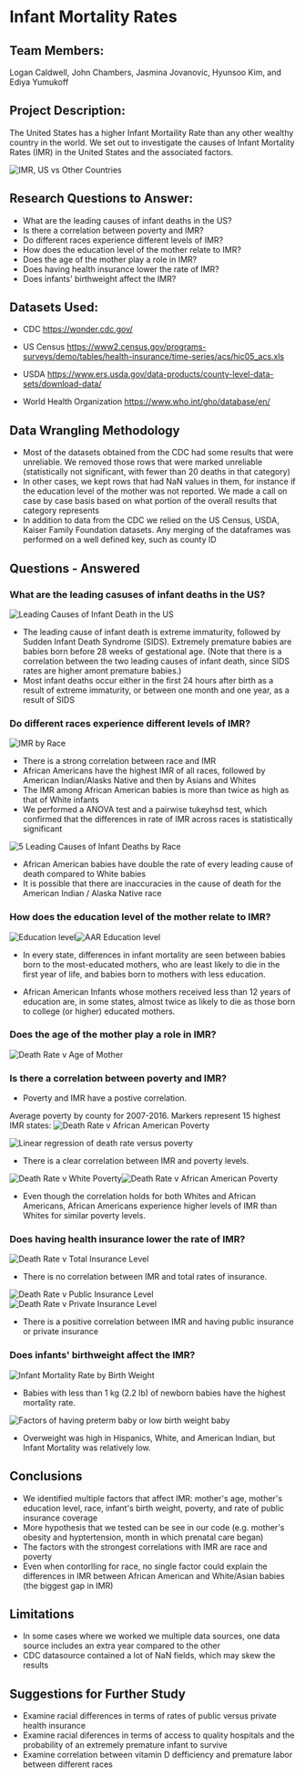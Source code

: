 # Infant Mortality Rates



## Team Members:

Logan Caldwell, John Chambers, Jasmina Jovanovic, Hyunsoo Kim, and Ediya Yumukoff

## Project Description:

The United States has a higher Infant Mortaility Rate than any other wealthy country in the world. We set out to investigate the causes of Infant Mortality Rates (IMR) in the United States and the associated factors. 

![IMR, US vs Other Countries](Images/imr_by_country.png)

## Research Questions to Answer:

* What are the leading causes of infant deaths in the US?
* Is there a correlation between poverty and IMR?
* Do different races experience different levels of IMR?
* How does the education level of the mother relate to IMR?
* Does the age of the mother play a role in IMR?
* Does having health insurance lower the rate of IMR?
* Does infants' birthweight affect the IMR?

## Datasets Used:

* CDC
https://wonder.cdc.gov/

* US Census
https://www2.census.gov/programs-surveys/demo/tables/health-insurance/time-series/acs/hic05_acs.xls

* USDA
https://www.ers.usda.gov/data-products/county-level-data-sets/download-data/

* World Health Organization
https://www.who.int/gho/database/en/

## Data Wrangling Methodology

* Most of the datasets obtained from the CDC had some results that were unreliable. We removed those rows that were marked unreliable (statistically not significant, with fewer than 20 deaths in that category)
* In other cases, we kept rows that had NaN values in them, for instance if the education level of the mother was not reported. We made a call on case by case basis based on what portion of the overall results that category represents
* In addition to data from the CDC we relied on the US Census, USDA, Kaiser Family Foundation datasets. Any merging of the dataframes was performed on a well defined key, such as county ID

## Questions - Answered

### What are the leading casuses of infant deaths in the US?

![Leading Causes of Infant Death in the US](Images/Leading%20Causes%20of%20Infant%20Mortality.png)

- The leading cause of infant death is extreme immaturity, followed by Sudden Infant Death Syndrome (SIDS). Extremely premature babies are babies born before 28 weeks of gestational age. (Note that there is a correlation between the two leading causes of infant death, since SIDS rates are higher amont premature babies.)
- Most infant deaths occur either in the first 24 hours after birth as a result of extreme immaturity, or between one month and one year, as a result of SIDS 

### Do different races experience different levels of IMR?

![IMR by Race](Images/Death%20Rate%20by%20Race.png)

- There is a strong correlation between race and IMR
- African Americans have the highest IMR of all races, followed by American Indian/Alasks Native and then by Asians and Whites
- The IMR among African American babies is more than twice as high as that of White infants
- We performed a ANOVA test and a pairwise tukeyhsd test, which confirmed that the differences in rate of IMR across races is statistically significant 

![5 Leading Causes of Infant Deaths by Race](Images/Leading%20Causes%20of%20IMR%20by%20Race.png)


- African American babies have double the rate of every leading cause of death compared to White babies
- It is possible that there are inaccuracies in the cause of death for the American Indian / Alaska Native race


### How does the education level of the mother relate to IMR?

![Education level](Images/Education_lever_line.png)![AAR Education level](Images/Education_of_AAR.png)

* In every state, differences in infant mortality are seen between babies born to the most-educated mothers, who are least likely to die in the first year of life, and babies born to mothers with less education.

* African American Infants whose mothers received less than 12 years of education are, in some states, almost twice as likely to die as those born to college (or higher) educated mothers.

### Does the age of the mother play a role in IMR?

![Death Rate v Age of Mother](Images/IMR_and_age_of_mother_plot.png)


### Is there a correlation between poverty and IMR?

* Poverty and IMR have a postive correlation.

Average poverty by county for 2007-2016. Markers represent 15 highest IMR states:
![Death Rate v African American Poverty](Images/heatmap_poverty_IMR.PNG)

![Linear regression of death rate versus poverty](Images/deathrateVpoverty_linregress.png)

* There is a clear correlation between IMR and poverty levels. 

![Death Rate v White Poverty](Images/DeathRate_v_PovertyRateWhites.png)![Death Rate v African American Poverty](Images/DeathRate_v_AfricanAmericanPoverty.png)


* Even though the correlation holds for both Whites and African Americans, African Americans experience higher levels of IMR than Whites for similar poverty levels. 

### Does having health insurance lower the rate of IMR?

![Death Rate v Total Insurance Level](Images/DeathRate_v_TotalInsurance.png)

* There is no correlation between IMR and total rates of insurance.

![Death Rate v Public Insurance Level](Images/DeathRate_v_PublicInsurance.png)![Death Rate v Private Insurance Level](Images/DeathRate_v_PrivateInsurance.png)

* There is a positive correlation between IMR and having public insurance or private insurance

### Does infants' birthweight affect the IMR?
![Infant Mortality Rate by Birth Weight](Images/bw_Birth%20Weights%20Infant%20Mortality%20Rate.png)

- Babies with less than 1 kg (2.2 lb) of newborn babies have the highest mortality rate.

![Factors of having preterm baby or low birth weight baby](Images/bw_IMR%20Factors%20by%20Race.png)

- Overweight was high in Hispanics, White, and American Indian, but Infant Mortality was relatively low.

## Conclusions

* We identified multiple factors that affect IMR: mother's age, mother's education level, race, infant's birth weight, poverty, and rate of public insurance coverage
* More hypothesis that we tested can be see in our code (e.g. mother's obesity and hyptertension, month in which prenatal care began)
* The factors with the strongest correlations with IMR are race and poverty
* Even when contorlling for race, no single factor could explain the differences in IMR between African American and White/Asian babies (the biggest gap in IMR)

## Limitations

* In some cases where we worked we multiple data sources, one data source includes an extra year compared to the other
* CDC datasource contained a lot of NaN fields, which may skew the results

## Suggestions for Further Study

* Examine racial differences in terms of rates of public versus private health insurance
* Examine racial diferences in terms of access to quality hospitals and the probability of an extremely premature infant to survive
* Examine correlation between vitamin D defficiency and premature labor between different races

